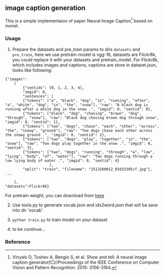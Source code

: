 ## image caption generation  

This is a simple implementaion of paper Neural Image Caption[^1] based on mxnet.  

### Usage  

1. Prepare the datasets and pre_train params to dirs `datasets` and `pre_train`, here we use pretrain-model is vgg-16, datasets are Filckr8k, you could replace it with your datasets and pretrain_model. For Flickr8k, which includes images and captions, captions are store in dataset.json, looks like following:  
```
{"images": 
    [
        {"sentids": [0, 1, 2, 3, 4], 
        "imgid": 0, 
        "sentences": [
        {"tokens": ["a", "black", "dog", "is", "running", "after", "a", "white", "dog", "in", "the", "snow"], "raw": "A black dog is running after a white dog in the snow .", "imgid": 0, "sentid": 0}, 
        {"tokens": ["black", "dog", "chasing", "brown", "dog", "through", "snow"], "raw": "Black dog chasing brown dog through snow", "imgid": 0, "sentid": 1}, 
        {"tokens": ["two", "dogs", "chase", "each", "other", "across", "the", "snowy", "ground"], "raw": "Two dogs chase each other across the snowy ground .", "imgid": 0, "sentid": 2}, 
        {"tokens": ["two", "dogs", "play", "together", "in", "the", "snow"], "raw": "Two dogs play together in the snow .", "imgid": 0, "sentid": 3}, 
        {"tokens": ["two", "dogs", "running", "through", "a", "low", "lying", "body", "of", "water"], "raw": "Two dogs running through a low lying body of water .", "imgid": 0, "sentid": 4}
                    ], 
        "split": "train", "filename": "2513260012_03d33305cf.jpg"}, ...
    
    ],
"datasets":Flickr8k}
```
For pretrain weight, you can download from [here](http://data.dmlc.ml/mxnet/models/imagenet/)


2. Use tools.py to generate vocab.json and idx2word.json that will ba save into dir 'vocab'. 

3. `python train.py` to train model on your dataset  

4. to be continue... 

### Reference  
[^1]: Vinyals O, Toshev A, Bengio S, et al. Show and tell: A neural image caption generator[C]//Proceedings of the IEEE Conference on Computer Vision and Pattern Recognition. 2015: 3156-3164.

